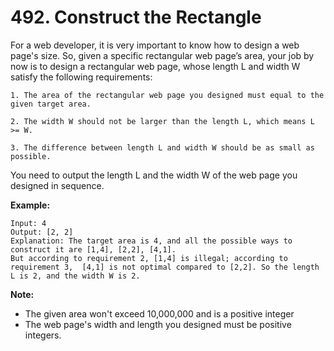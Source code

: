 # 492. Construct the Rectangle

For a web developer, it is very important to know how to design a web page's size. So, given a specific rectangular web page’s area, your job by now is to design a rectangular web page, whose length L and width W satisfy the following requirements:

    1. The area of the rectangular web page you designed must equal to the given target area.
    
    2. The width W should not be larger than the length L, which means L >= W.
    
    3. The difference between length L and width W should be as small as possible.

You need to output the length L and the width W of the web page you designed in sequence.

**Example:**
    
    Input: 4
    Output: [2, 2]
    Explanation: The target area is 4, and all the possible ways to construct it are [1,4], [2,2], [4,1]. 
    But according to requirement 2, [1,4] is illegal; according to requirement 3,  [4,1] is not optimal compared to [2,2]. So the length L is 2, and the width W is 2.

**Note:**

- The given area won't exceed 10,000,000 and is a positive integer
- The web page's width and length you designed must be positive integers.
